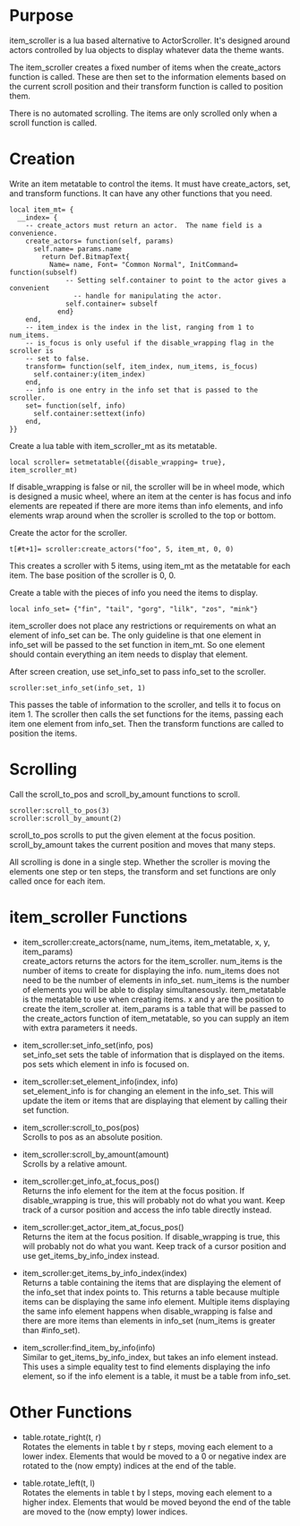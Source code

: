 # Purpose

item_scroller is a lua based alternative to ActorScroller.  It's designed
around actors controlled by lua objects to display whatever data the theme
wants.

The item_scroller creates a fixed number of items when the create_actors
function is called.  These are then set to the information elements based on
the current scroll position and their transform function is called to
position them.

There is no automated scrolling.  The items are only scrolled only when a
scroll function is called.

# Creation

Write an item metatable to control the items.  It must have create_actors,
set, and transform functions.  It can have any other functions that you need.
```
local item_mt= {
  __index= {
	-- create_actors must return an actor.  The name field is a convenience.
	create_actors= function(self, params)
	  self.name= params.name
		return Def.BitmapText{
		  Name= name, Font= "Common Normal", InitCommand= function(subself)
			  -- Setting self.container to point to the actor gives a convenient
				-- handle for manipulating the actor.
			  self.container= subself
			end}
	end,
	-- item_index is the index in the list, ranging from 1 to num_items.
	-- is_focus is only useful if the disable_wrapping flag in the scroller is
	-- set to false.
	transform= function(self, item_index, num_items, is_focus)
	  self.container:y(item_index)
	end,
	-- info is one entry in the info set that is passed to the scroller.
	set= function(self, info)
	  self.container:settext(info)
	end,
}}
```

Create a lua table with item_scroller_mt as its metatable.
```
local scroller= setmetatable({disable_wrapping= true}, item_scroller_mt)
```
If disable_wrapping is false or nil, the scroller will be in wheel mode,
which is designed a music wheel, where an item at the center is has focus and
info elements are repeated if there are more items than info elements, and
info elements wrap around when the scroller is scrolled to the top or bottom.

Create the actor for the scroller.
```
t[#t+1]= scroller:create_actors("foo", 5, item_mt, 0, 0)
```
This creates a scroller with 5 items, using item_mt as the metatable for each
item.  The base position of the scroller is 0, 0.

Create a table with the pieces of info you need the items to display.
```
local info_set= {"fin", "tail", "gorg", "lilk", "zos", "mink"}
```
item_scroller does not place any restrictions or requirements on what an
element of info_set can be.  The only guideline is that one element in
info_set will be passed to the set function in item_mt.  So one element
should contain everything an item needs to display that element.

After screen creation, use set_info_set to pass info_set to the scroller.
```
scroller:set_info_set(info_set, 1)
```
This passes the table of information to the scroller, and tells it to focus
on item 1.  The scroller then calls the set functions for the items, passing
each item one element from info_set.  Then the transform functions are called
to position the items.


# Scrolling

Call the scroll_to_pos and scroll_by_amount functions to scroll.
```
scroller:scroll_to_pos(3)
scroller:scroll_by_amount(2)
```
scroll_to_pos scrolls to put the given element at the focus position.
scroll_by_amount takes the current position and moves that many steps.

All scrolling is done in a single step.  Whether the scroller is moving the
elements one step or ten steps, the transform and set functions are only
called once for each item.


# item_scroller Functions

* item_scroller:create_actors(name, num_items, item_metatable, x, y, item_params)  
create_actors returns the actors for the item_scroller.  num_items is the
number of items to create for displaying the info.  num_items does not need
to be the number of elements in info_set.  num_items is the number of
elements you will be able to display simultanesously.  item_metatable is the
metatable to use when creating items.  x and y are the position to create the
item_scroller at.  item_params is a table that will be passed to the
create_actors function of item_metatable, so you can supply an item with
extra parameters it needs.

* item_scroller:set_info_set(info, pos)  
set_info_set sets the table of information that is displayed on the items.
pos sets which element in info is focused on.

* item_scroller:set_element_info(index, info)  
set_element_info is for changing an element in the info_set.  This will
update the item or items that are displaying that element by calling their
set function.

* item_scroller:scroll_to_pos(pos)  
Scrolls to pos as an absolute position.

* item_scroller:scroll_by_amount(amount)  
Scrolls by a relative amount.

* item_scroller:get_info_at_focus_pos()  
Returns the info element for the item at the focus position.
If disable_wrapping is true, this will probably not do what you want.  Keep
track of a cursor position and access the info table directly instead.

* item_scroller:get_actor_item_at_focus_pos()  
Returns the item at the focus position.
If disable_wrapping is true, this will probably not do what you want.  Keep
track of a cursor position and use get_items_by_info_index instead.

* item_scroller:get_items_by_info_index(index)  
Returns a table containing the items that are displaying the element of the
info_set that index points to.  This returns a table because multiple items
can be displaying the same info element.  Multiple items displaying the same
info element happens when disable_wrapping is false and there are more items
than elements in info_set (num_items is greater than #info_set).

* item_scroller:find_item_by_info(info)  
Similar to get_items_by_info_index, but takes an info element instead.  This
uses a simple equality test to find elements displaying the info element, so
if the info element is a table, it must be a table from info_set.


# Other Functions

* table.rotate_right(t, r)  
Rotates the elements in table t by r steps, moving each element to a lower
index.  Elements that would be moved to a 0 or negative index are rotated to
the (now empty) indices at the end of the table.

* table.rotate_left(t, l)  
Rotates the elements in table t by l steps, moving each element to a higher
index.  Elements that would be moved beyond the end of the table are moved to
the (now empty) lower indices.
